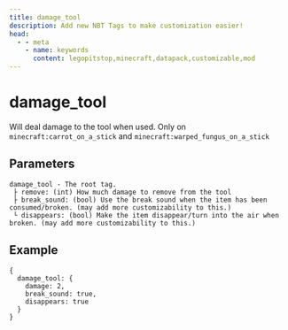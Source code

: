 ```yaml
---
title: damage_tool
description: Add new NBT Tags to make customization easier! 
head:
  - - meta
    - name: keywords
      content: legopitstop,minecraft,datapack,customizable,mod
---
```


# damage_tool

Will deal damage to the tool when used. Only on `minecraft:carrot_on_a_stick` and `minecraft:warped_fungus_on_a_stick`

## Parameters

```
damage_tool - The root tag.
 ├ remove: (int) How much damage to remove from the tool
 ├ break_sound: (bool) Use the break sound when the item has been consumed/broken. (may add more customizability to this.)
 └ disappears: (bool) Make the item disappear/turn into the air when broken. (may add more customizability to this.)
```

## Example

```snbt
{
  damage_tool: {
    damage: 2,
    break_sound: true,
    disappears: true
  }
}
```
